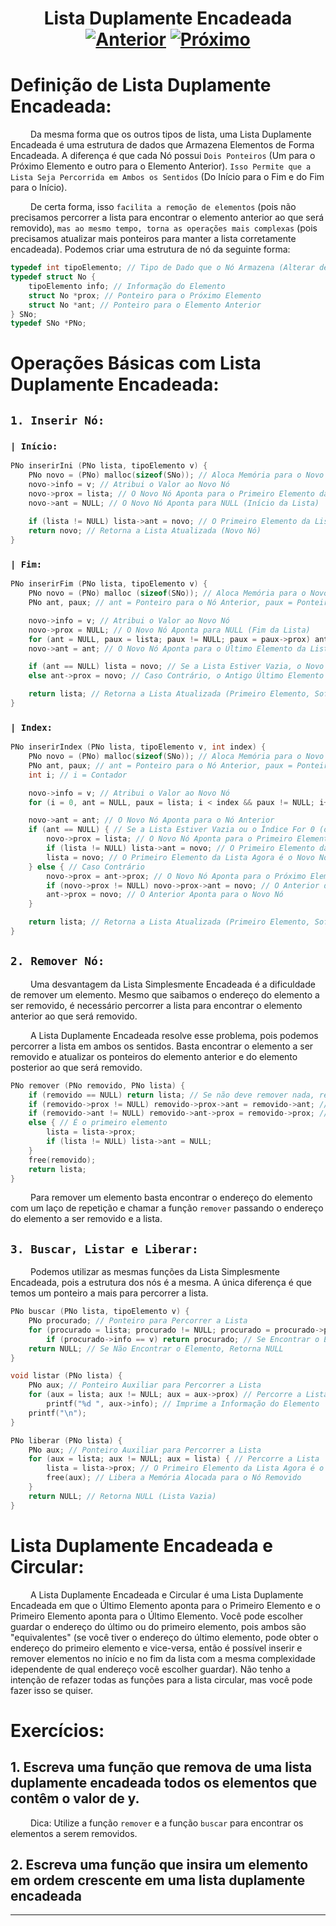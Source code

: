 <h1 align="center"> Lista Duplamente Encadeada <br>
  <a href="../[  9 ] Lista Encadeada Circular/"><img src="https://img.shields.io/badge/Anterior-Lista Encadeada Circular-215a36" alt="Anterior"></a>
  <a href="../[ 11 ] Lista Genérica/"><img src="https://img.shields.io/badge/Próximo-Lista Genérica-215a36" alt="Próximo"></a>
</h1>

# Definição de Lista Duplamente Encadeada:
&emsp;&emsp; Da mesma forma que os outros tipos de lista, uma Lista Duplamente Encadeada é uma estrutura de dados que Armazena Elementos de Forma Encadeada. A diferença é que cada Nó possui `Dois Ponteiros` (Um para o Próximo Elemento e outro para o Elemento Anterior). `Isso Permite que a Lista Seja Percorrida em Ambos os Sentidos` (Do Início para o Fim e do Fim para o Início).

&emsp;&emsp; De certa forma, isso `facilita a remoção de elementos` (pois não precisamos percorrer a lista para encontrar o elemento anterior ao que será removido), `mas ao mesmo tempo, torna as operações mais complexas` (pois precisamos atualizar mais ponteiros para manter a lista corretamente encadeada). Podemos criar uma estrutura de nó da seguinte forma:
~~~c
typedef int tipoElemento; // Tipo de Dado que o Nó Armazena (Alterar de Acordo com o Problema)
typedef struct No {
	tipoElemento info; // Informação do Elemento
	struct No *prox; // Ponteiro para o Próximo Elemento
	struct No *ant; // Ponteiro para o Elemento Anterior
} SNo;
typedef SNo *PNo;
~~~


# Operações Básicas com Lista Duplamente Encadeada:
## `1. Inserir Nó:`
### `| Início:`
~~~c
PNo inserirIni (PNo lista, tipoElemento v) {
	PNo novo = (PNo) malloc(sizeof(SNo)); // Aloca Memória para o Novo Nó
	novo->info = v; // Atribui o Valor ao Novo Nó
	novo->prox = lista; // O Novo Nó Aponta para o Primeiro Elemento da Lista
    novo->ant = NULL; // O Novo Nó Aponta para NULL (Início da Lista)
    
	if (lista != NULL) lista->ant = novo; // O Primeiro Elemento da Lista Aponta para o Novo Nó
	return novo; // Retorna a Lista Atualizada (Novo Nó)
}
~~~
### `| Fim:`
~~~c
PNo inserirFim (PNo lista, tipoElemento v) {
	PNo novo = (PNo) malloc (sizeof(SNo)); // Aloca Memória para o Novo Nó
	PNo ant, paux; // ant = Ponteiro para o Nó Anterior, paux = Ponteiro Auxiliar para Percorrer a Lista

	novo->info = v; // Atribui o Valor ao Novo Nó
	novo->prox = NULL; // O Novo Nó Aponta para NULL (Fim da Lista)
	for (ant = NULL, paux = lista; paux != NULL; paux = paux->prox) ant = paux; // Percorre a Lista até o Fim
	novo->ant = ant; // O Novo Nó Aponta para o Último Elemento da Lista

	if (ant == NULL) lista = novo; // Se a Lista Estiver Vazia, o Novo Nó é o Primeiro Elemento
	else ant->prox = novo; // Caso Contrário, o Antigo Último Elemento Aponta para o Novo Nó

	return lista; // Retorna a Lista Atualizada (Primeiro Elemento, Sofrendo Alterações ou Não)
}
~~~
### `| Index:`
~~~c
PNo inserirIndex (PNo lista, tipoElemento v, int index) { 
	PNo novo = (PNo) malloc(sizeof(SNo)); // Aloca Memória para o Novo Nó
	PNo ant, paux; // ant = Ponteiro para o Nó Anterior, paux = Ponteiro Auxiliar para Percorrer a Lista
	int i; // i = Contador

	novo->info = v; // Atribui o Valor ao Novo Nó
	for (i = 0, ant = NULL, paux = lista; i < index && paux != NULL; i++, paux = paux->prox) ant = paux; // Percorre a Lista até o Fim ou até o Índice

	novo->ant = ant; // O Novo Nó Aponta para o Nó Anterior
	if (ant == NULL) { // Se a Lista Estiver Vazia ou o Índice For 0 (ou Menor)
		novo->prox = lista; // O Novo Nó Aponta para o Primeiro Elemento da Lista
		if (lista != NULL) lista->ant = novo; // O Primeiro Elemento da Lista Aponta para o Novo Nó
		lista = novo; // O Primeiro Elemento da Lista Agora é o Novo Nó
	} else { // Caso Contrário
		novo->prox = ant->prox; // O Novo Nó Aponta para o Próximo Elemento do Anterior
		if (novo->prox != NULL) novo->prox->ant = novo; // O Anterior do Próximo Elemento do Novo Nó Aponta para o Novo Nó
		ant->prox = novo; // O Anterior Aponta para o Novo Nó
	}

	return lista; // Retorna a Lista Atualizada (Primeiro Elemento, Sofrendo Alterações ou Não)
}
~~~

## `2. Remover Nó:`
&emsp;&emsp; Uma desvantagem da Lista Simplesmente Encadeada é a dificuldade de remover um elemento. Mesmo que saibamos o endereço do elemento a ser removido, é necessário percorrer a lista para encontrar o elemento anterior ao que será removido. 

&emsp;&emsp; A Lista Duplamente Encadeada resolve esse problema, pois podemos percorrer a lista em ambos os sentidos. Basta encontrar o elemento a ser removido e atualizar os ponteiros do elemento anterior e do elemento posterior ao que será removido.
~~~c
PNo remover (PNo removido, PNo lista) {
	if (removido == NULL) return lista; // Se não deve remover nada, retorna a lista
	if (removido->prox != NULL) removido->prox->ant = removido->ant; // Não é o último elemento
	if (removido->ant != NULL) removido->ant->prox = removido->prox; // Não é o primeiro elemento
	else { // É o primeiro elemento
		lista = lista->prox;
		if (lista != NULL) lista->ant = NULL;
	}
	free(removido);
	return lista;
}
~~~

&emsp;&emsp; Para remover um elemento basta encontrar o endereço do elemento com um laço de repetição e chamar a função `remover` passando o endereço do elemento a ser removido e a lista.


## `3. Buscar, Listar e Liberar:`
&emsp;&emsp; Podemos utilizar as mesmas funções da Lista Simplesmente Encadeada, pois a estrutura dos nós é a mesma. A única diferença é que temos um ponteiro a mais para percorrer a lista.
~~~c
PNo buscar (PNo lista, tipoElemento v) {
	PNo procurado; // Ponteiro para Percorrer a Lista
	for (procurado = lista; procurado != NULL; procurado = procurado->prox) // Percorre a Lista
		if (procurado->info == v) return procurado; // Se Encontrar o Elemento, Retorna o Nó
	return NULL; // Se Não Encontrar o Elemento, Retorna NULL
}
~~~

~~~c
void listar (PNo lista) {
	PNo aux; // Ponteiro Auxiliar para Percorrer a Lista
	for (aux = lista; aux != NULL; aux = aux->prox) // Percorre a Lista
		printf("%d ", aux->info); // Imprime a Informação do Elemento
	printf("\n");
}
~~~

~~~c
PNo liberar (PNo lista) {
	PNo aux; // Ponteiro Auxiliar para Percorrer a Lista
	for (aux = lista; aux != NULL; aux = lista) { // Percorre a Lista
		lista = lista->prox; // O Primeiro Elemento da Lista Agora é o Próximo Elemento do Nó Removido
		free(aux); // Libera a Memória Alocada para o Nó Removido
	}
	return NULL; // Retorna NULL (Lista Vazia)
}
~~~

# Lista Duplamente Encadeada e Circular:
&emsp;&emsp; A Lista Duplamente Encadeada e Circular é uma Lista Duplamente Encadeada em que o Último Elemento aponta para o Primeiro Elemento e o Primeiro Elemento aponta para o Último Elemento. Você pode escolher guardar o endereço do último ou do primeiro elemento, pois ambos são "equivalentes" (se você tiver o endereço do último elemento, pode obter o endereço do primeiro elemento e vice-versa, então é possível inserir e remover elementos no início e no fim da lista com a mesma complexidade idependente de qual endereço você escolher guardar). Não tenho a intenção de refazer todas as funções para a lista circular, mas você pode fazer isso se quiser.

# Exercícios:
## 1. Escreva uma função que remova de uma lista duplamente encadeada todos os elementos que contêm o valor de y.
&emsp;&emsp; Dica: Utilize a função `remover` e a função `buscar` para encontrar os elementos a serem removidos.

## 2. Escreva uma função que insira um elemento em ordem crescente em uma lista duplamente encadeada

---
